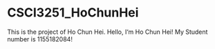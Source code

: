 # CSCI3251_HoChunHei
This is the project of Ho Chun Hei.
Hello, I‘m Ho Chun Hei!
My Student number is 1155182084!
